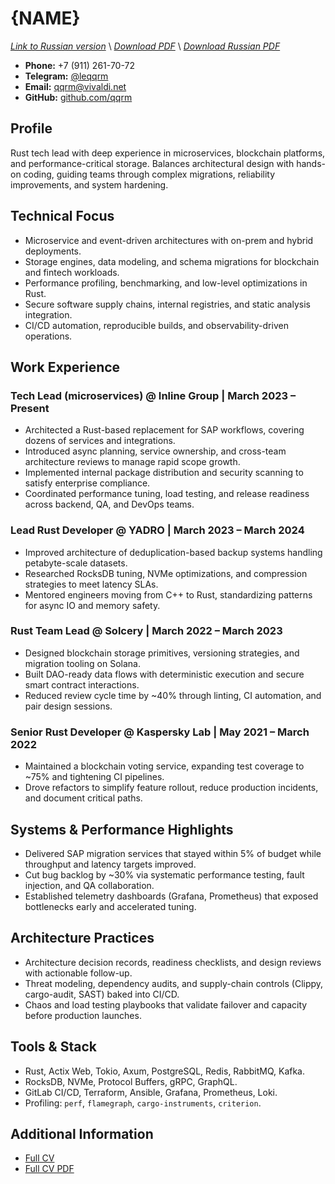 # {NAME}
*[Link to Russian version](./CV_TECH_RU.MD)* \\
*[Download PDF](https://qqrm.github.io/CV/Belyakov_tech_en.pdf)* \\
*[Download Russian PDF](https://qqrm.github.io/CV/Belyakov_tech_ru.pdf)*

- **Phone:** +7 (911) 261-70-72
- **Telegram:** [@leqqrm](https://t.me/leqqrm)
- **Email:** [qqrm@vivaldi.net](mailto:qqrm@vivaldi.net)
- **GitHub:** [github.com/qqrm](https://github.com/qqrm)

## Profile
Rust tech lead with deep experience in microservices, blockchain platforms, and performance-critical storage. Balances architectural design with hands-on coding, guiding teams through complex migrations, reliability improvements, and system hardening.

## Technical Focus
- Microservice and event-driven architectures with on-prem and hybrid deployments.
- Storage engines, data modeling, and schema migrations for blockchain and fintech workloads.
- Performance profiling, benchmarking, and low-level optimizations in Rust.
- Secure software supply chains, internal registries, and static analysis integration.
- CI/CD automation, reproducible builds, and observability-driven operations.

## Work Experience

### Tech Lead (microservices) @ Inline Group | March 2023 – Present
- Architected a Rust-based replacement for SAP workflows, covering dozens of services and integrations.
- Introduced async planning, service ownership, and cross-team architecture reviews to manage rapid scope growth.
- Implemented internal package distribution and security scanning to satisfy enterprise compliance.
- Coordinated performance tuning, load testing, and release readiness across backend, QA, and DevOps teams.

### Lead Rust Developer @ YADRO | March 2023 – March 2024
- Improved architecture of deduplication-based backup systems handling petabyte-scale datasets.
- Researched RocksDB tuning, NVMe optimizations, and compression strategies to meet latency SLAs.
- Mentored engineers moving from C++ to Rust, standardizing patterns for async IO and memory safety.

### Rust Team Lead @ Solcery | March 2022 – March 2023
- Designed blockchain storage primitives, versioning strategies, and migration tooling on Solana.
- Built DAO-ready data flows with deterministic execution and secure smart contract interactions.
- Reduced review cycle time by ~40% through linting, CI automation, and pair design sessions.

### Senior Rust Developer @ Kaspersky Lab | May 2021 – March 2022
- Maintained a blockchain voting service, expanding test coverage to ~75% and tightening CI pipelines.
- Drove refactors to simplify feature rollout, reduce production incidents, and document critical paths.

## Systems & Performance Highlights
- Delivered SAP migration services that stayed within 5% of budget while throughput and latency targets improved.
- Cut bug backlog by ~30% via systematic performance testing, fault injection, and QA collaboration.
- Established telemetry dashboards (Grafana, Prometheus) that exposed bottlenecks early and accelerated tuning.

## Architecture Practices
- Architecture decision records, readiness checklists, and design reviews with actionable follow-up.
- Threat modeling, dependency audits, and supply-chain controls (Clippy, cargo-audit, SAST) baked into CI/CD.
- Chaos and load testing playbooks that validate failover and capacity before production launches.

## Tools & Stack
- Rust, Actix Web, Tokio, Axum, PostgreSQL, Redis, RabbitMQ, Kafka.
- RocksDB, NVMe, Protocol Buffers, gRPC, GraphQL.
- GitLab CI/CD, Terraform, Ansible, Grafana, Prometheus, Loki.
- Profiling: `perf`, `flamegraph`, `cargo-instruments`, `criterion`.

## Additional Information
- [Full CV](https://qqrm.github.io/CV/)
- [Full CV PDF](https://qqrm.github.io/CV/Belyakov_en.pdf)

